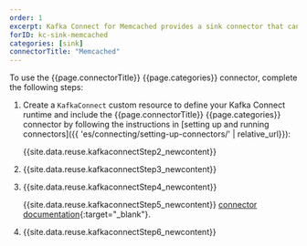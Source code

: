 ```yaml
---
order: 1
excerpt: Kafka Connect for Memcached provides a sink connector that can write data in real time from Apache Kafka to a Memcached environment.
forID: kc-sink-memcached
categories: [sink]
connectorTitle: "Memcached"
---
```


To use the {{page.connectorTitle}} {{page.categories}} connector, complete the following steps:

1. Create a `KafkaConnect` custom resource to define your Kafka Connect runtime and include the {{page.connectorTitle}} {{page.categories}} connector by following the instructions in [setting up and running connectors]({{ 'es/connecting/setting-up-connectors/' | relative_url}}):

   {{site.data.reuse.kafkaconnectStep2_newcontent}}

2. {{site.data.reuse.kafkaconnectStep3_newcontent}}  

3. {{site.data.reuse.kafkaconnectStep4_newcontent}}
   
   {{site.data.reuse.kafkaconnectStep5_newcontent}} [connector documentation](https://github.com/jcustenborder/kafka-connect-memcached?tab=readme-ov-file#sink-connectors){:target="_blank"}.
   
    
4. {{site.data.reuse.kafkaconnectStep6_newcontent}}